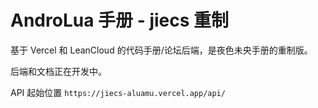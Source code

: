 # AndroLua 手册 - jiecs 重制

基于 Vercel 和 LeanCloud 的代码手册/论坛后端，是夜色未央手册的重制版。

后端和文档正在开发中。

API 起始位置 `https://jiecs-aluamu.vercel.app/api/`

